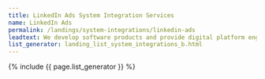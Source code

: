 ```yaml
---
title: LinkedIn Ads System Integration Services
name: LinkedIn Ads
permalink: /landings/system-integrations/linkedin-ads
leadtext: We develop software products and provide digital platform engineering services in across Australia, New Zeland and Asia
list_generator: landing_list_system_integrations_b.html
---
```

{% include {{ page.list_generator }} %}